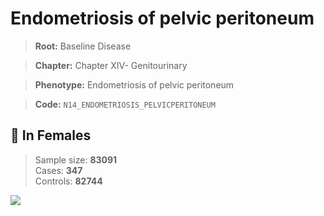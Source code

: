 # Endometriosis of pelvic peritoneum

> **Root:** Baseline Disease  

> **Chapter:** Chapter XIV- Genitourinary  

> **Phenotype:** Endometriosis of pelvic peritoneum  

> **Code:** `N14_ENDOMETRIOSIS_PELVICPERITONEUM`

## 👩 In Females  
> Sample size: **83091**  
> Cases: **347**  
> Controls: **82744**
<img src="/Disease/Figures/ALL/Baseline/N14_ENDOMETRIOSIS_PELVICPERITONEUM.png"/>
<CsvTable src="/Disease_Data/ALL/Baseline/LG_N14_ENDOMETRIOSIS_PELVICPERITONEUM.csv" label="🔍 View full results" />

